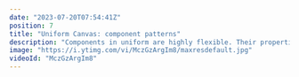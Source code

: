 ```yaml
---
date: "2023-07-20T07:54:41Z"
position: 7
title: "Uniform Canvas: component patterns"
description: "Components in uniform are highly flexible. Their properties are easy to change, some are stylistic and some are data-driven. To make it easy for content editors, Uniform has released component patterns. Patterns allow architects to create new entities of components that connect to specific data sources or with pre-defined stylistic attributes. They can add overrides to particular fields, so content editors have content management flexibility but do not need to handle complex data binding themselves.\n\nLearn more at https://uniform.dev"
image: "https://i.ytimg.com/vi/MczGzArgIm8/maxresdefault.jpg"
videoId: "MczGzArgIm8"
---
```


